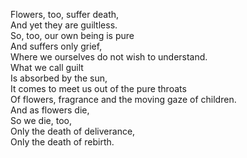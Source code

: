 Flowers, too, suffer death,  
And yet they are guiltless.  
So, too, our own being is pure  
And suffers only grief,  
Where we ourselves do not wish to understand.  
What we call guilt  
Is absorbed by the sun,  
It comes to meet us out of the pure throats  
Of flowers, fragrance and the moving gaze of children.  
And as flowers die,  
So we die, too,  
Only the death of deliverance,  
Only the death of rebirth.
